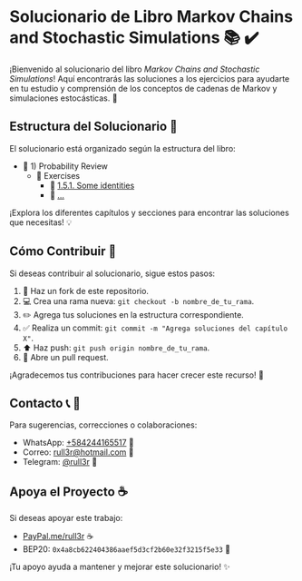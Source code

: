 # Solucionario de Libro Markov Chains and Stochastic Simulations :books: :heavy_check_mark:

¡Bienvenido al solucionario del libro *Markov Chains and Stochastic Simulations*! Aquí encontrarás las soluciones a los ejercicios para ayudarte en tu estudio y comprensión de los conceptos de cadenas de Markov y simulaciones estocásticas. :rocket:

## Estructura del Solucionario :file_folder:

El solucionario está organizado según la estructura del libro:

- :green_book: 1) Probability Review
  - :orange_book: Exercises
    - :pencil: [1.5.1. Some identities](https://rull3r.github.io/2025-06-19-MarkovChains-Bremaud-1-5-1/)
    - :pencil: [...](#)
   
¡Explora los diferentes capítulos y secciones para encontrar las soluciones que necesitas! :bulb:

## Cómo Contribuir :raising_hand:

Si deseas contribuir al solucionario, sigue estos pasos:

1. :fork_and_knife: Haz un fork de este repositorio.
2. :computer: Crea una rama nueva: `git checkout -b nombre_de_tu_rama`.
3. :pencil2: Agrega tus soluciones en la estructura correspondiente.
4. :white_check_mark: Realiza un commit: `git commit -m "Agrega soluciones del capítulo X"`.
5. :arrow_up: Haz push: `git push origin nombre_de_tu_rama`.
6. :incoming_envelope: Abre un pull request.

¡Agradecemos tus contribuciones para hacer crecer este recurso! :raised_hands:

## Contacto :telephone_receiver: :email:

Para sugerencias, correcciones o colaboraciones:

- WhatsApp: [+584244165517](https://wa.me/584244165517) :speech_balloon:
- Correo: [rull3r@hotmail.com](mailto:rull3r@hotmail.com) :email:
- Telegram: [@rull3r](https://t.me/rull3r) :speech_balloon:

## Apoya el Proyecto :coffee:

Si deseas apoyar este trabajo:

- [PayPal.me/rull3r](https://www.paypal.me/rull3r) :coffee:
- BEP20: `0x4a8cb622404386aaef5d3cf2b60e32f3215f5e33` :money_with_wings:

¡Tu apoyo ayuda a mantener y mejorar este solucionario! :sparkles:
